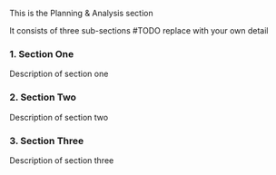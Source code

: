 This is the Planning & Analysis section

It consists of three sub-sections #TODO replace with your own detail

### 1. Section One
Description of section one

### 2. Section Two
Description of section two

### 3. Section Three
Description of section three